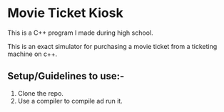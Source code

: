 # Movie Ticket Kiosk

This is a C++ program I made during high school.

This is an exact simulator for purchasing a movie ticket from a ticketing machine on c++.

Setup/Guidelines to use:-
--------------------------

1. Clone the repo.
2. Use a compiler to compile ad run it.
